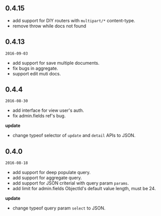 ## 0.4.15

* add support for DIY routers with `multipart/*` content-type.
* remove throw while docs not found

## 0.4.13

`2016-09-03`

* add support for save multiple documents.
* fix bugs in aggregate.
* support edit muti docs.

## 0.4.4

`2016-08-30`

* add interface for view user's auth.
* fix admin.fields ref's bug.

**update**

* change typeof selector of `update` and `detail` APIs to JSON.

## 0.4.0

`2016-08-18`

* add support for deep populate query.
* add support for aggregate query.
* add support for JSON criterial with query param `params`.
* add limit for admin.fields ObjectId's default value length, must be 24.

**update**

* change typeof query param `select` to JSON.
